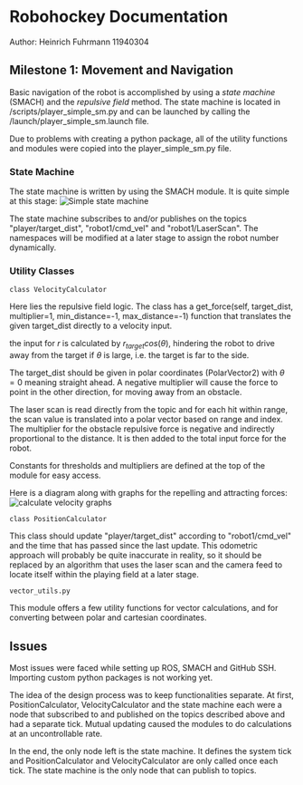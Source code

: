 # Robohockey Documentation
Author: Heinrich Fuhrmann 11940304

## Milestone 1: Movement and Navigation
Basic navigation of the robot is accomplished by using a *state machine* (SMACH) and the *repulsive field* method.
The state machine is located in /scripts/player_simple_sm.py and can be launched by calling the /launch/player_simple_sm.launch file.

Due to problems with creating a python package, all of the utility functions and modules were copied into the player_simple_sm.py file.

### State Machine
The state machine is written by using the SMACH module.
It is quite simple at this stage:
![Simple state machine](/2023-tokyo-town/doc/images/Robot_SM_M1.jpeg)

The state machine subscribes to and/or publishes on the topics "player/target_dist", "robot1/cmd_vel" and "robot1/LaserScan".
The namespaces will be modified at a later stage to assign the robot number dynamically.

### Utility Classes
    class VelocityCalculator

Here lies the repulsive field logic.
The class has a 
    get_force(self, target_dist, multiplier=1, min_distance=-1, max_distance=-1)
function that translates the given target_dist directly to a velocity input.

the input for *r* is calculated by $r_{target}cos(\theta)$, hindering the robot to drive away from the target if $\theta$ is large, i.e. the target is far to the side.

The target_dist should be given in polar coordinates (PolarVector2) with $\theta = 0$ meaning straight ahead. 
A negative multiplier will cause the force to point in the other direction, for moving away from an obstacle.

The laser scan is read directly from the topic and for each hit within range, the scan value is translated into a polar vector based on range and index.
The multiplier for the obstacle repulsive force is negative and indirectly proportional to the distance.
It is then added to the total input force for the robot.

Constants for thresholds and multipliers are defined at the top of the module for easy access.

Here is a diagram along with graphs for the repelling and attracting forces:
![calculate velocity graphs](/2023-tokyo-town/doc/images/calculate_velocity.jpeg)

    class PositionCalculator

This class should update "player/target_dist" according to "robot1/cmd_vel" and the time that has passed since the last update.
This odometric approach will probably be quite inaccurate in reality, so it should be replaced by an algorithm that uses the laser scan and the camera feed to locate itself within the playing field at a later stage.

    vector_utils.py

This module offers a few utility functions for vector calculations, and for converting between polar and cartesian coordinates.

## Issues
Most issues were faced while setting up ROS, SMACH and GitHub SSH.
Importing custom python packages is not working yet.

The idea of the design process was to keep functionalities separate.
At first, PositionCalculator, VelocityCalculator and the state machine each were a node that subscribed to and published on the topics described above and had a separate tick.
Mutual updating caused the modules to do calculations at an uncontrollable rate.

In the end, the only node left is the state machine. It defines the system tick and PositionCalculator and VelocityCalculator are only called once each tick. The state machine is the only node that can publish to topics.